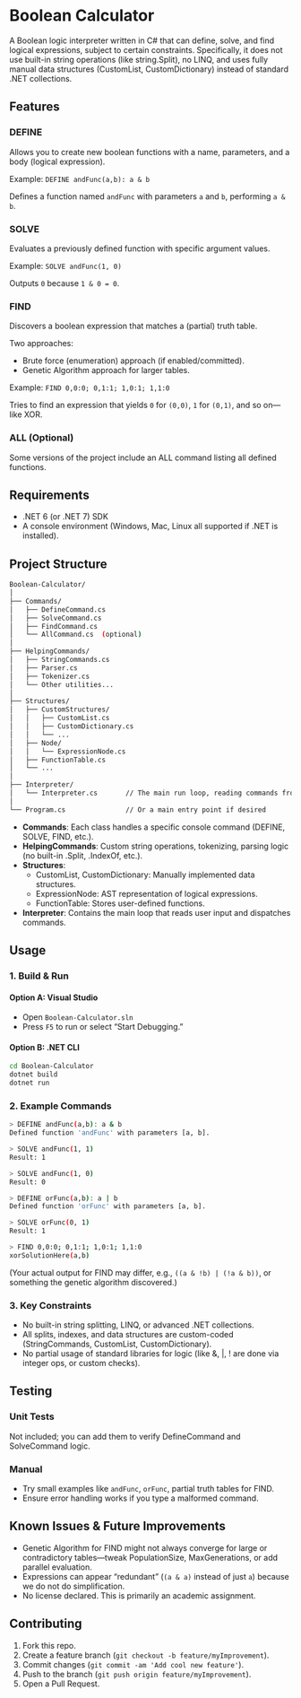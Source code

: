 # Boolean Calculator

A Boolean logic interpreter written in C# that can define, solve, and find logical expressions, subject to certain constraints. Specifically, it does not use built-in string operations (like string.Split), no LINQ, and uses fully manual data structures (CustomList, CustomDictionary) instead of standard .NET collections.

## Features

### DEFINE

Allows you to create new boolean functions with a name, parameters, and a body (logical expression).

Example: `DEFINE andFunc(a,b): a & b`

Defines a function named `andFunc` with parameters `a` and `b`, performing `a & b`.

### SOLVE

Evaluates a previously defined function with specific argument values.

Example: `SOLVE andFunc(1, 0)`

Outputs `0` because `1 & 0 = 0`.

### FIND

Discovers a boolean expression that matches a (partial) truth table.

Two approaches:

- Brute force (enumeration) approach (if enabled/committed).
- Genetic Algorithm approach for larger tables.

Example: `FIND 0,0:0; 0,1:1; 1,0:1; 1,1:0`

Tries to find an expression that yields `0` for `(0,0)`, `1` for `(0,1)`, and so on—like XOR.

### ALL (Optional)

Some versions of the project include an ALL command listing all defined functions.

## Requirements

- .NET 6 (or .NET 7) SDK
- A console environment (Windows, Mac, Linux all supported if .NET is installed).

## Project Structure

```bash
Boolean-Calculator/
│
├── Commands/
│   ├── DefineCommand.cs
│   ├── SolveCommand.cs
│   ├── FindCommand.cs
│   └── AllCommand.cs  (optional)
│
├── HelpingCommands/
│   ├── StringCommands.cs
│   ├── Parser.cs
│   ├── Tokenizer.cs
│   └── Other utilities...
│
├── Structures/
│   ├── CustomStructures/
│   │   ├── CustomList.cs
│   │   ├── CustomDictionary.cs
│   │   └── ...
│   ├── Node/
│   │   └── ExpressionNode.cs
│   ├── FunctionTable.cs
│   └── ...
│
├── Interpreter/
│   └── Interpreter.cs       // The main run loop, reading commands from console
│
└── Program.cs               // Or a main entry point if desired
```

- **Commands**: Each class handles a specific console command (DEFINE, SOLVE, FIND, etc.).
- **HelpingCommands**: Custom string operations, tokenizing, parsing logic (no built-in .Split, .IndexOf, etc.).
- **Structures**:
  - CustomList, CustomDictionary: Manually implemented data structures.
  - ExpressionNode: AST representation of logical expressions.
  - FunctionTable: Stores user-defined functions.
- **Interpreter**: Contains the main loop that reads user input and dispatches commands.

## Usage

### 1. Build & Run

#### Option A: Visual Studio

- Open `Boolean-Calculator.sln`
- Press `F5` to run or select “Start Debugging.”

#### Option B: .NET CLI

```bash
cd Boolean-Calculator
dotnet build
dotnet run
```

### 2. Example Commands

```bash
> DEFINE andFunc(a,b): a & b
Defined function 'andFunc' with parameters [a, b].

> SOLVE andFunc(1, 1)
Result: 1

> SOLVE andFunc(1, 0)
Result: 0

> DEFINE orFunc(a,b): a | b
Defined function 'orFunc' with parameters [a, b].

> SOLVE orFunc(0, 1)
Result: 1

> FIND 0,0:0; 0,1:1; 1,0:1; 1,1:0
xorSolutionHere(a,b)
```

(Your actual output for FIND may differ, e.g., `((a & !b) | (!a & b))`, or something the genetic algorithm discovered.)

### 3. Key Constraints

- No built-in string splitting, LINQ, or advanced .NET collections.
- All splits, indexes, and data structures are custom-coded (StringCommands, CustomList, CustomDictionary).
- No partial usage of standard libraries for logic (like &, |, ! are done via integer ops, or custom checks).

## Testing

### Unit Tests

Not included; you can add them to verify DefineCommand and SolveCommand logic.

### Manual

- Try small examples like `andFunc`, `orFunc`, partial truth tables for FIND.
- Ensure error handling works if you type a malformed command.

## Known Issues & Future Improvements

- Genetic Algorithm for FIND might not always converge for large or contradictory tables—tweak PopulationSize, MaxGenerations, or add parallel evaluation.
- Expressions can appear “redundant” (`(a & a)` instead of just `a`) because we do not do simplification.
- No license declared. This is primarily an academic assignment.

## Contributing

1. Fork this repo.
2. Create a feature branch (`git checkout -b feature/myImprovement`).
3. Commit changes (`git commit -am 'Add cool new feature'`).
4. Push to the branch (`git push origin feature/myImprovement`).
5. Open a Pull Request.
